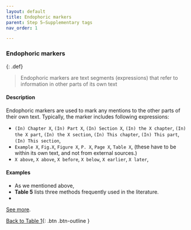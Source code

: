 ```yaml
---
layout: default
title: Endophoric markers
parent: Step 5–Supplementary tags
nav_order: 1

---
```


### Endophoric markers

{: .def}
> Endophoric markers are text segments (expressions) that refer to information in other parts of its own text

#### Description

Endophoric markers are used to mark any mentions to the other parts of their own text. Typically, the marker includes following expressions:

- `(In) Chapter X`, `(In) Part X`, `(In) Section X`, `(In) the X chapter`, `(In) the X part`, `(In) the X section`, `(In) This chapter`, `(In) This part`, `(In) This section`, 
- `Example X`, `Fig.X`, `Figure X`, `P. X`, `Page X`, `Table X`, (these have to be within its own text, and not from external sources.)
- `X above`, `X above`, `X before`, `X below`, `X earlier`, `X later`,

#### Examples

- As we mentioned above, 
- **Table 5** lists three methods frequently used in the literature.
- 


[See more](6_Part5_summary.md#monogloss-should-be-used-when-justify-and-citation-is-the-only-other-moves).


[Back to Table 1](index.md#table-1-categories-of-engagement-moves){: .btn .btn-outline }